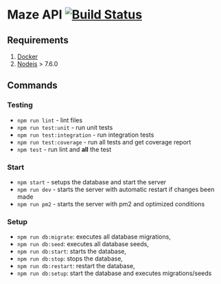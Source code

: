 # Maze API [![Build Status](https://travis-ci.org/wearereasonablepeople/maze-api.svg?branch=master)](https://travis-ci.org/wearereasonablepeople/maze-api)

## Requirements

1. [Docker](https://docs.docker.com/)
1. [Nodejs](https://nodejs.org/en/) > 7.6.0

## Commands

### Testing
- `npm run lint` - lint files
- `npm run test:unit` - run unit tests
- `npm run test:integration` - run integration tests
- `npm run test:coverage` - run all tests and get coverage report
- `npm test` - run lint and **all** the test

### Start
- `npm start` - setups the database and start the server
- `npm run dev` - starts the server with automatic restart if changes been made
- `npm run pm2` - starts the server with pm2 and optimized conditions

### Setup
- `npm run db:migrate`: executes all database migrations,
- `npm run db:seed`: executes all database seeds,
- `npm run db:start`: starts the database,
- `npm run db:stop`: stops the database,
- `npm run db:restart`: restart the database,
- `npm run db:setup`: start the database and executes migrations/seeds
